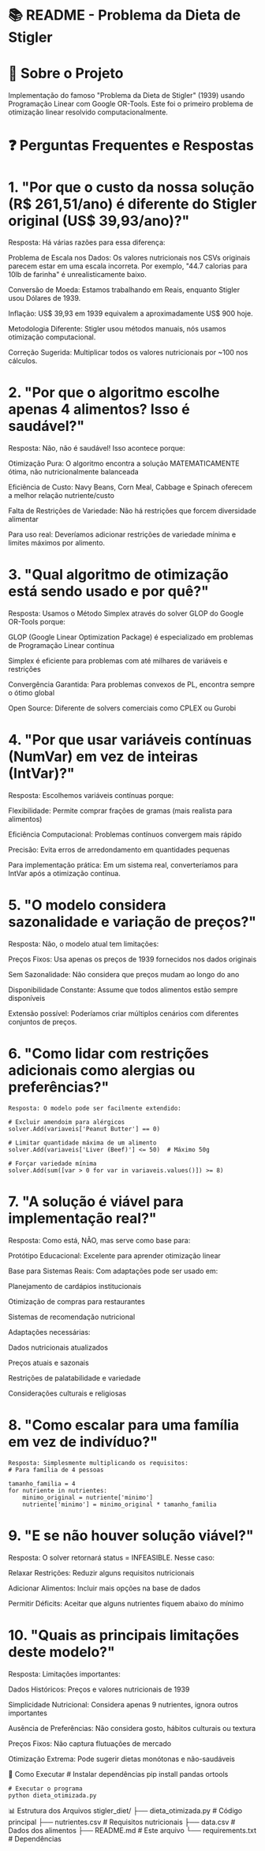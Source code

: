 # 📚 README - Problema da Dieta de Stigler

# 🎯 Sobre o Projeto
Implementação do famoso "Problema da Dieta de Stigler" (1939) usando Programação Linear com Google OR-Tools. Este foi o primeiro problema de otimização linear resolvido computacionalmente.

# ❓ Perguntas Frequentes e Respostas
# 1. "Por que o custo da nossa solução (R$ 261,51/ano) é diferente do Stigler original (US$ 39,93/ano)?"
Resposta: Há várias razões para essa diferença:

Problema de Escala nos Dados: Os valores nutricionais nos CSVs originais parecem estar em uma escala incorreta. Por exemplo, "44.7 calorias para 10lb de farinha" é unrealisticamente baixo.

Conversão de Moeda: Estamos trabalhando em Reais, enquanto Stigler usou Dólares de 1939.

Inflação: US$ 39,93 em 1939 equivalem a aproximadamente US$ 900 hoje.

Metodologia Diferente: Stigler usou métodos manuais, nós usamos otimização computacional.

Correção Sugerida: Multiplicar todos os valores nutricionais por ~100 nos cálculos.

# 2. "Por que o algoritmo escolhe apenas 4 alimentos? Isso é saudável?"
Resposta: Não, não é saudável! Isso acontece porque:

Otimização Pura: O algoritmo encontra a solução MATEMATICAMENTE ótima, não nutricionalmente balanceada

Eficiência de Custo: Navy Beans, Corn Meal, Cabbage e Spinach oferecem a melhor relação nutriente/custo

Falta de Restrições de Variedade: Não há restrições que forcem diversidade alimentar

Para uso real: Deveríamos adicionar restrições de variedade mínima e limites máximos por alimento.

# 3. "Qual algoritmo de otimização está sendo usado e por quê?"
Resposta: Usamos o Método Simplex através do solver GLOP do Google OR-Tools porque:

GLOP (Google Linear Optimization Package) é especializado em problemas de Programação Linear contínua

Simplex é eficiente para problemas com até milhares de variáveis e restrições

Convergência Garantida: Para problemas convexos de PL, encontra sempre o ótimo global

Open Source: Diferente de solvers comerciais como CPLEX ou Gurobi

# 4. "Por que usar variáveis contínuas (NumVar) em vez de inteiras (IntVar)?"
Resposta: Escolhemos variáveis contínuas porque:

Flexibilidade: Permite comprar frações de gramas (mais realista para alimentos)

Eficiência Computacional: Problemas contínuos convergem mais rápido

Precisão: Evita erros de arredondamento em quantidades pequenas

Para implementação prática: Em um sistema real, converteríamos para IntVar após a otimização contínua.

# 5. "O modelo considera sazonalidade e variação de preços?"
Resposta: Não, o modelo atual tem limitações:

Preços Fixos: Usa apenas os preços de 1939 fornecidos nos dados originais

Sem Sazonalidade: Não considera que preços mudam ao longo do ano

Disponibilidade Constante: Assume que todos alimentos estão sempre disponíveis

Extensão possível: Poderíamos criar múltiplos cenários com diferentes conjuntos de preços.

# 6. "Como lidar com restrições adicionais como alergias ou preferências?"
    Resposta: O modelo pode ser facilmente extendido:

    # Excluir amendoim para alérgicos
    solver.Add(variaveis['Peanut Butter'] == 0)

    # Limitar quantidade máxima de um alimento
    solver.Add(variaveis['Liver (Beef)'] <= 50)  # Máximo 50g

    # Forçar variedade mínima
    solver.Add(sum([var > 0 for var in variaveis.values()]) >= 8)

# 7. "A solução é viável para implementação real?"
Resposta: Como está, NÃO, mas serve como base para:

Protótipo Educacional: Excelente para aprender otimização linear

Base para Sistemas Reais: Com adaptações pode ser usado em:

Planejamento de cardápios institucionais

Otimização de compras para restaurantes

Sistemas de recomendação nutricional

Adaptações necessárias:

Dados nutricionais atualizados

Preços atuais e sazonais

Restrições de palatabilidade e variedade

Considerações culturais e religiosas

# 8. "Como escalar para uma família em vez de indivíduo?"

    Resposta: Simplesmente multiplicando os requisitos:
    # Para família de 4 pessoas

    tamanho_familia = 4
    for nutriente in nutrientes:
        minimo_original = nutriente['minimo']
        nutriente['minimo'] = minimo_original * tamanho_familia

# 9. "E se não houver solução viável?"
Resposta: O solver retornará status = INFEASIBLE. Nesse caso:

Relaxar Restrições: Reduzir alguns requisitos nutricionais

Adicionar Alimentos: Incluir mais opções na base de dados

Permitir Déficits: Aceitar que alguns nutrientes fiquem abaixo do mínimo

# 10. "Quais as principais limitações deste modelo?"
Resposta: Limitações importantes:

Dados Históricos: Preços e valores nutricionais de 1939

Simplicidade Nutricional: Considera apenas 9 nutrientes, ignora outros importantes

Ausência de Preferências: Não considera gosto, hábitos culturais ou textura

Preços Fixos: Não captura flutuações de mercado

Otimização Extrema: Pode sugerir dietas monótonas e não-saudáveis

🚀 Como Executar
    # Instalar dependências
    pip install pandas ortools

    # Executar o programa
    python dieta_otimizada.py

📊 Estrutura dos Arquivos
    stigler_diet/
    ├── dieta_otimizada.py          # Código principal
    ├── nutrientes.csv              # Requisitos nutricionais
    ├── data.csv                    # Dados dos alimentos
    ├── README.md                   # Este arquivo
    └── requirements.txt            # Dependências